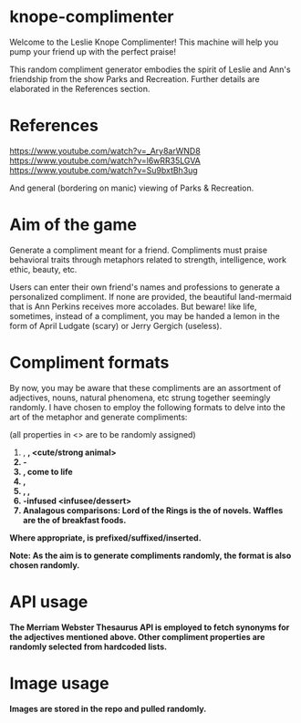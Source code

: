 # knope-complimenter

Welcome to the Leslie Knope Complimenter! This machine will help you pump your friend up with the perfect praise!

This random compliment generator embodies the spirit of Leslie and Ann's friendship from the show Parks and Recreation. Further details are elaborated in the References section.

# References

https://www.youtube.com/watch?v=_Ary8arWND8
https://www.youtube.com/watch?v=l6wRR35LGVA
https://www.youtube.com/watch?v=Su9bxtBh3ug

And general (bordering on manic) viewing of Parks & Recreation.

# Aim of the game
Generate a compliment meant for a friend. Compliments must praise behavioral traits through metaphors related to strength, intelligence, work ethic, beauty, etc. 

Users can enter their own friend's names and professions to generate a personalized compliment. If none are provided, the beautiful land-mermaid that is Ann Perkins receives more accolades. But beware! like life, sometimes, instead of a compliment, you may be handed a lemon in the form of April Ludgate (scary) or Jerry Gergich (useless).

# Compliment formats

By now, you may be aware that these compliments are an assortment of adjectives, nouns, natural phenomena, etc strung together seemingly randomly. I have chosen to employ the following formats to delve into the art of the metaphor and generate compliments:

(all properties in <> are to be randomly assigned)
1) <cute adjective>, <strong adjective>, <behavior> <cute/strong animal>
2) <adjective> <ecosystem>-<mythical being>
3) <adjective>, <behavior> <inanimate object> come to life
4) <adjective>, <adjective> <profession>
5) <adjective>, <adjective>, <flower>
6) <infuser>-infused <infusee/dessert>
7) Analagous comparisons:
    Lord of the Rings is the <person> of novels. 
    Waffles are the <person> of breakfast foods.

Where appropriate, <person> is prefixed/suffixed/inserted.

Note: As the aim is to generate compliments randomly, the format is also chosen randomly.

# API usage
The Merriam Webster Thesaurus API is employed to fetch synonyms for the adjectives mentioned above. Other compliment properties are randomly selected from hardcoded lists.

# Image usage
Images are stored in the repo and pulled randomly.
